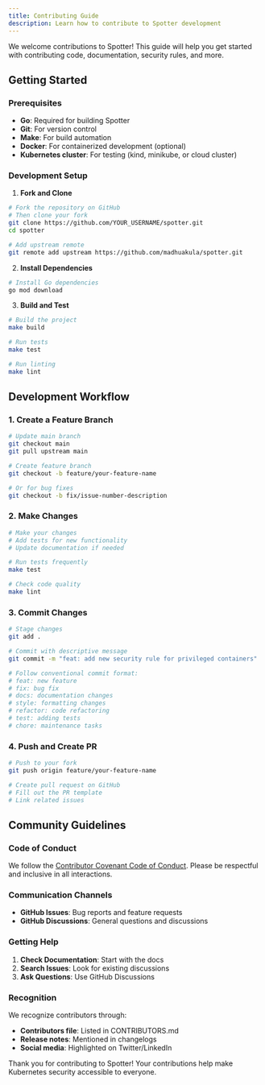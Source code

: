 ```yaml
---
title: Contributing Guide
description: Learn how to contribute to Spotter development
---
```


We welcome contributions to Spotter! This guide will help you get started with contributing code, documentation, security rules, and more.

## Getting Started

### Prerequisites

- **Go**: Required for building Spotter
- **Git**: For version control
- **Make**: For build automation
- **Docker**: For containerized development (optional)
- **Kubernetes cluster**: For testing (kind, minikube, or cloud cluster)

### Development Setup

1. **Fork and Clone**

```bash
# Fork the repository on GitHub
# Then clone your fork
git clone https://github.com/YOUR_USERNAME/spotter.git
cd spotter

# Add upstream remote
git remote add upstream https://github.com/madhuakula/spotter.git
```

2. **Install Dependencies**

```bash
# Install Go dependencies
go mod download
```

3. **Build and Test**

```bash
# Build the project
make build

# Run tests
make test

# Run linting
make lint
```

## Development Workflow

### 1. Create a Feature Branch

```bash
# Update main branch
git checkout main
git pull upstream main

# Create feature branch
git checkout -b feature/your-feature-name

# Or for bug fixes
git checkout -b fix/issue-number-description
```

### 2. Make Changes

```bash
# Make your changes
# Add tests for new functionality
# Update documentation if needed

# Run tests frequently
make test

# Check code quality
make lint
```

### 3. Commit Changes

```bash
# Stage changes
git add .

# Commit with descriptive message
git commit -m "feat: add new security rule for privileged containers"

# Follow conventional commit format:
# feat: new feature
# fix: bug fix
# docs: documentation changes
# style: formatting changes
# refactor: code refactoring
# test: adding tests
# chore: maintenance tasks
```

### 4. Push and Create PR

```bash
# Push to your fork
git push origin feature/your-feature-name

# Create pull request on GitHub
# Fill out the PR template
# Link related issues
```

## Community Guidelines

### Code of Conduct

We follow the [Contributor Covenant Code of Conduct](https://www.contributor-covenant.org/). Please be respectful and inclusive in all interactions.

### Communication Channels

- **GitHub Issues**: Bug reports and feature requests
- **GitHub Discussions**: General questions and discussions

### Getting Help

1. **Check Documentation**: Start with the docs
2. **Search Issues**: Look for existing discussions
3. **Ask Questions**: Use GitHub Discussions

### Recognition

We recognize contributors through:

- **Contributors file**: Listed in CONTRIBUTORS.md
- **Release notes**: Mentioned in changelogs
- **Social media**: Highlighted on Twitter/LinkedIn

Thank you for contributing to Spotter! Your contributions help make Kubernetes security accessible to everyone.
